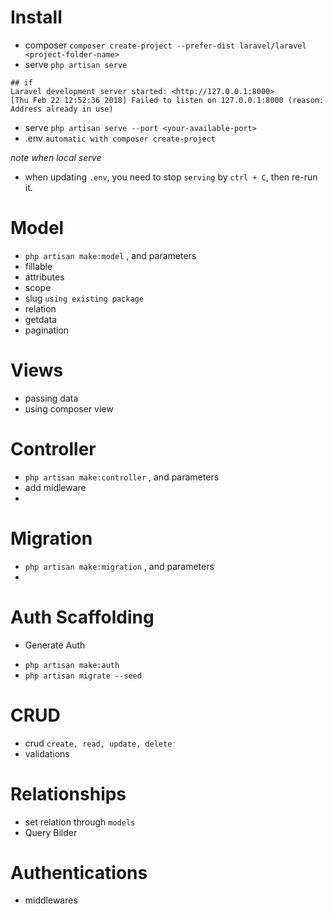 # Install
- composer `composer create-project --prefer-dist laravel/laravel <project-folder-name>`
- serve `php artisan serve`
```
## if
Laravel development server started: <http://127.0.0.1:8000>
[Thu Feb 22 12:52:36 2018] Failed to listen on 127.0.0.1:8000 (reason: Address already in use)
```
- serve `php artisan serve --port <your-available-port>`
- .env `automatic with composer create-project`

*note when local serve*
- when updating `.env`, you need to stop `serving` by `ctrl + C`, then re-run it.
# Model
- `php artisan make:model` , and parameters
- fillable
- attributes
- scope
- slug `using existing package`
- relation
- getdata
- pagination

# Views
- passing data
- using composer view 
# Controller
- `php artisan make:controller` , and parameters
- add midleware
- 
# Migration
- `php artisan make:migration` , and parameters
- 

# Auth Scaffolding 
* Generate Auth
- `php artisan make:auth`
- `php artisan migrate --seed`



# CRUD
- crud `create, read, update, delete`
- validations

# Relationships
- set relation through `models`
- Query Bilder

# Authentications
- middlewares


